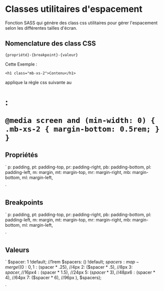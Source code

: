 # Classes utilitaires d'espacement

Fonction SASS qui génère des class css utilitaires pour gérer l'espacement selon les différentes tailles d'écran.
## Nomenclature des class CSS

`{propriété}-{breakpoint}-{valeur}`

Cette Exemple : 

`<h1 class="mb-xs-2">Contenu</h1>`

applique la règle css suivante au <h1> :

`
    @media screen and (min-width: 0) {
        .mb-xs-2 {
            margin-bottom: 0.5rem;
        }
    }
`

## Propriétés

`
    p:  padding,
    pt: padding-top,
    pr: padding-right,
    pb: padding-bottom,
    pl: padding-left,
    m:  margin,
    mt: margin-top,
    mr: margin-right,
    mb: margin-bottom,
    ml: margin-left,

`

## Breakpoints

`
p:  padding,
pt: padding-top,
pr: padding-right,
pb: padding-bottom,
pl: padding-left,
m:  margin,
mt: margin-top,
mr: margin-right,
mb: margin-bottom,
ml: margin-left,

`

## Valeurs

`
$spacer: 1 !default; //1rem
$spacers: () !default;
$spacers: map-merge((
    0: 0,
    1: ($spacer * .25),  //4px
    2: ($spacer * .5),   //8px
    3: $spacer,         //16px
    4: ($spacer * 1.5), //24px
    5: ($spacer * 3),   //48px
    6: ($spacer * 4),   //64px
    7: ($spacer * 6),   //96px
    ),
$spacers);

`

